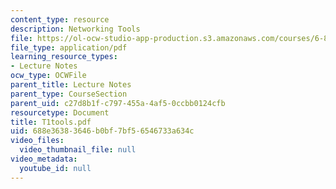 ```yaml
---
content_type: resource
description: Networking Tools
file: https://ol-ocw-studio-app-production.s3.amazonaws.com/courses/6-829-computer-networks-fall-2002/688e36383646b0bf7bf56546733a634c_T1tools.pdf
file_type: application/pdf
learning_resource_types:
- Lecture Notes
ocw_type: OCWFile
parent_title: Lecture Notes
parent_type: CourseSection
parent_uid: c27d8b1f-c797-455a-4af5-0ccbb0124cfb
resourcetype: Document
title: T1tools.pdf
uid: 688e3638-3646-b0bf-7bf5-6546733a634c
video_files:
  video_thumbnail_file: null
video_metadata:
  youtube_id: null
---
```

